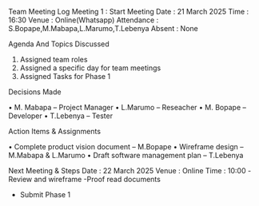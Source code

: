 Team Meeting Log
Meeting 1 : Start Meeting
     Date : 21 March 2025
     Time : 16:30
     Venue : Online(Whatsapp)
     Attendance : S.Bopape,M.Mabapa,L.Marumo,T.Lebenya
     Absent : None

Agenda And Topics Discussed
1.	Assigned team roles
2.	Assigned a specific day for team meetings
3.	Assigned Tasks for Phase 1

Decisions Made

•	M. Mabapa – Project Manager
•	L.Marumo – Reseacher
•	M. Bopape – Developer
•	T.Lebenya – Tester

Action Items & Assignments

•	Complete product vision document – M.Bopape
•	Wireframe design – M.Mabapa & L.Marumo
•	Draft software management plan – T.Lebenya

Next Meeting & Steps
       Date : 22 March 2025
       Venue : Online
       Time : 10:00
-Review and wireframe
-Proof read documents 
- Submit Phase 1
